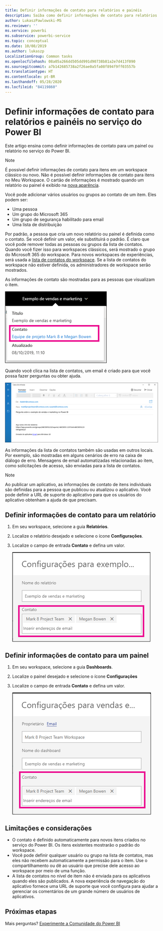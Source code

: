 ```yaml
---
title: Definir informações de contato para relatórios e painéis
description: Saiba como definir informações de contato para relatórios e painéis.
author: LukaszPawlowski-MS
ms.reviewer: ''
ms.service: powerbi
ms.subservice: powerbi-service
ms.topic: conceptual
ms.date: 10/08/2019
ms.author: lukaszp
LocalizationGroup: Common tasks
ms.openlocfilehash: 08a05a266dd505dd991d90738b81a2e7d413f090
ms.sourcegitcommit: a7b142685738a2f26ae0a5fa08f894f9ff03557b
ms.translationtype: HT
ms.contentlocale: pt-BR
ms.lasthandoff: 05/28/2020
ms.locfileid: "84119860"
---
```

# <a name="set-contact-information-for-reports-and-dashboards-in-the-power-bi-service"></a>Definir informações de contato para relatórios e painéis no serviço do Power BI
Este artigo ensina como definir informações de contato para um painel ou relatório no serviço do Power BI.

> [!NOTE]
> É possível definir informações de contato para itens em um workspace clássico ou novo. Não é possível definir informações de contato para itens no Meu Workspace. O cartão de informações é mostrado quando um relatório ou painel é exibido na [nova aparência](../consumer/service-new-look.md).

Você pode adicionar vários usuários ou grupos ao contato de um item. Eles podem ser:
* Uma pessoa
* Um grupo do Microsoft 365
* Um grupo de segurança habilitado para email
* Uma lista de distribuição

Por padrão, a pessoa que cria um novo relatório ou painel é definida como o contato. Se você definir um valor, ele substituirá o padrão. É claro que você pode remover todas as pessoas ou grupos da lista de contatos. Quando você fizer isso para workspaces clássicos, será mostrado o grupo do Microsoft 365 do workspace. Para novos workspaces de experiências, será usada a [lista de contatos do workspace](../collaborate-share/service-create-the-new-workspaces.md#create-a-contact-list). Se a lista de contatos do workspace não estiver definida, os administradores de workspace serão mostrados.

As informações de contato são mostradas para as pessoas que visualizam o item. 

 ![contato do relatório de serviço](media/service-item-contact/service-report-contact.png)

Quando você clica na lista de contatos, um email é criado para que você possa fazer perguntas ou obter ajuda. 

 ![email de contato do serviço](media/service-item-contact/service-contact-email.png)
 
As informações da lista de contatos também são usadas em outros locais. Por exemplo, são mostradas em alguns cenários de erro na caixa de diálogo de erro. Mensagens de email automatizadas relacionadas ao item, como solicitações de acesso, são enviadas para a lista de contatos. 

> [!NOTE]
> Ao publicar um aplicativo, as informações de contato de itens individuais são definidas para a pessoa que publicou ou atualizou o aplicativo. Você pode definir a URL de suporte do aplicativo para que os usuários do aplicativo obtenham a ajuda de que precisam.

## <a name="set-contact-information-for-a-report"></a>Definir informações de contato para um relatório
1. Em seu workspace, selecione a guia **Relatórios**.
2. Localize o relatório desejado e selecione o ícone **Configurações**.
3. Localize o campo de entrada **Contato** e defina um valor.

     ![configuração de contato do relatório de serviço](media/service-item-contact/service-report-contact-setting.png)

## <a name="set-contact-information-for-a-dashboard"></a>Definir informações de contato para um painel
1. Em seu workspace, selecione a guia **Dashboards**.
2. Localize o painel desejado e selecione o ícone **Configurações**
3. Localize o campo de entrada **Contato** e defina um valor.

     ![configuração de contato do painel de serviço](media/service-item-contact/service-dashboard-contact-setting.png)

## <a name="limitations-and-considerations"></a>Limitações e considerações
* O contato é definido automaticamente para novos itens criados no serviço do Power BI. Os itens existentes mostrarão o padrão do workspace.
* Você pode definir qualquer usuário ou grupo na lista de contatos, mas eles não recebem automaticamente a permissão para o item. Use o compartilhamento ou dê ao usuário que precise dele acesso ao workspace por meio de uma função. 
* A lista de contatos no nível de item não é enviada para os aplicativos quando eles são publicados. A nova experiência de navegação do aplicativo fornece uma URL de suporte que você configura para ajudar a gerenciar os comentários de um grande número de usuários de aplicativos.


## <a name="next-steps"></a>Próximas etapas

Mais perguntas? [Experimente a Comunidade do Power BI](https://community.powerbi.com/)
